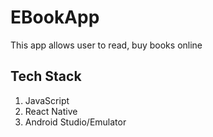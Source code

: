 # EBookApp
This app allows user to read, buy books online

## Tech Stack
1. JavaScript
2. React Native
3. Android Studio/Emulator
